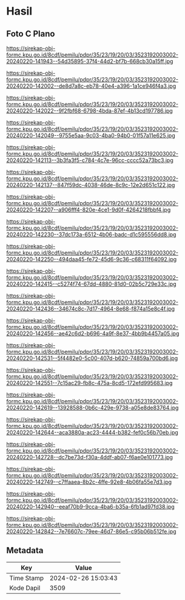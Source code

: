 # Hasil

## Foto C Plano

https://sirekap-obj-formc.kpu.go.id/8cdf/pemilu/pdpr/35/23/19/20/03/3523192003002-20240220-141943--54d35895-37f4-44d2-bf7b-668cb30a15ff.jpg

https://sirekap-obj-formc.kpu.go.id/8cdf/pemilu/pdpr/35/23/19/20/03/3523192003002-20240220-142002--de8d7a8c-eb78-40e4-a396-1a1ce946f4a3.jpg

https://sirekap-obj-formc.kpu.go.id/8cdf/pemilu/pdpr/35/23/19/20/03/3523192003002-20240220-142022--9f2fbf68-6798-4bda-87ef-4b13cd197786.jpg

https://sirekap-obj-formc.kpu.go.id/8cdf/pemilu/pdpr/35/23/19/20/03/3523192003002-20240220-142049--9755e5aa-9c03-4ba0-94b0-01f57a11e625.jpg

https://sirekap-obj-formc.kpu.go.id/8cdf/pemilu/pdpr/35/23/19/20/03/3523192003002-20240220-142113--3b3fa3f5-c784-4c7e-96cc-cccc52a73bc3.jpg

https://sirekap-obj-formc.kpu.go.id/8cdf/pemilu/pdpr/35/23/19/20/03/3523192003002-20240220-142137--847f59dc-4038-46de-8c9c-12e2d651c122.jpg

https://sirekap-obj-formc.kpu.go.id/8cdf/pemilu/pdpr/35/23/19/20/03/3523192003002-20240220-142207--a906fff4-820e-4ce1-9d0f-4264218fbbf4.jpg

https://sirekap-obj-formc.kpu.go.id/8cdf/pemilu/pdpr/35/23/19/20/03/3523192003002-20240220-142230--37dc173a-6512-4b06-badc-d1c595556dd8.jpg

https://sirekap-obj-formc.kpu.go.id/8cdf/pemilu/pdpr/35/23/19/20/03/3523192003002-20240220-142250--494daa45-fe72-45d6-9c36-c68311f64092.jpg

https://sirekap-obj-formc.kpu.go.id/8cdf/pemilu/pdpr/35/23/19/20/03/3523192003002-20240220-142415--c5274f74-67dd-4880-81d0-02b5c729e33c.jpg

https://sirekap-obj-formc.kpu.go.id/8cdf/pemilu/pdpr/35/23/19/20/03/3523192003002-20240220-142436--34674c8c-7d17-4964-8e68-f874a15e8c4f.jpg

https://sirekap-obj-formc.kpu.go.id/8cdf/pemilu/pdpr/35/23/19/20/03/3523192003002-20240220-142456--ae42c6d2-b696-4a9f-8e37-4bb9b4457a05.jpg

https://sirekap-obj-formc.kpu.go.id/8cdf/pemilu/pdpr/35/23/19/20/03/3523192003002-20240220-142531--5f4482e0-5c00-407d-b620-74859a700bd6.jpg

https://sirekap-obj-formc.kpu.go.id/8cdf/pemilu/pdpr/35/23/19/20/03/3523192003002-20240220-142551--7c15ac29-fb8c-475a-8cd5-172efd995683.jpg

https://sirekap-obj-formc.kpu.go.id/8cdf/pemilu/pdpr/35/23/19/20/03/3523192003002-20240220-142619--13928588-0b6c-429e-9738-a05e8de83764.jpg

https://sirekap-obj-formc.kpu.go.id/8cdf/pemilu/pdpr/35/23/19/20/03/3523192003002-20240220-142644--aca3880a-ac23-4444-b382-fef0c56b70eb.jpg

https://sirekap-obj-formc.kpu.go.id/8cdf/pemilu/pdpr/35/23/19/20/03/3523192003002-20240220-142728--dc7be73d-f30a-4ddf-ab07-f6ae0e101773.jpg

https://sirekap-obj-formc.kpu.go.id/8cdf/pemilu/pdpr/35/23/19/20/03/3523192003002-20240220-142749--c7ffaaea-8b2c-4ffe-92e8-4b06fa55e7d3.jpg

https://sirekap-obj-formc.kpu.go.id/8cdf/pemilu/pdpr/35/23/19/20/03/3523192003002-20240220-142940--eeaf70b9-9cca-4ba6-b35a-6fb1ad97fd38.jpg

https://sirekap-obj-formc.kpu.go.id/8cdf/pemilu/pdpr/35/23/19/20/03/3523192003002-20240220-142842--7e76607c-79ee-46d7-86e5-c95b06b512fe.jpg


## Metadata

| Key        | Value               |
| ---------- | ------------------- |
| Time Stamp | 2024-02-26 15:03:43 |
| Kode Dapil | 3509                |



